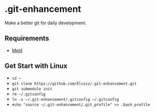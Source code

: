 # .git-enhancement
Make a better git for daily development. 

## Requirements
  * [Meld](https://wiki.gnome.org/Apps/Meld)

## Get Start with Linux
  * `cd ~`
  * `git clone https://github.com/Elvisz/.git-enhancement.git`
  * `git submodule init`
  * `rm ~/.gitconfig`
  * `ln -s ~/.git-enhancement/.gitconfig ~/.gitconfig`
  * `echo "source ~/.git-enhancement/.git_profile" >> .bash_profile`
